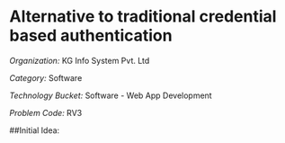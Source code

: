 # Alternative to traditional credential based authentication

*Organization:*      KG Info System Pvt. Ltd

*Category:*          Software

*Technology Bucket:* Software - Web App Development

*Problem Code:*      RV3

##Initial Idea:

